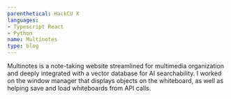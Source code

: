 ```yaml
---
parenthetical: HackCU X
languages:
- Typescript React
- Python
name: Multinotes
type: blog
---
```

Multinotes is a note-taking website streamlined for multimedia organization and
deeply integrated with a vector database for AI searchability. I worked on the
window manager that displays objects on the whiteboard, as well as helping save
and load whiteboards from API calls.
